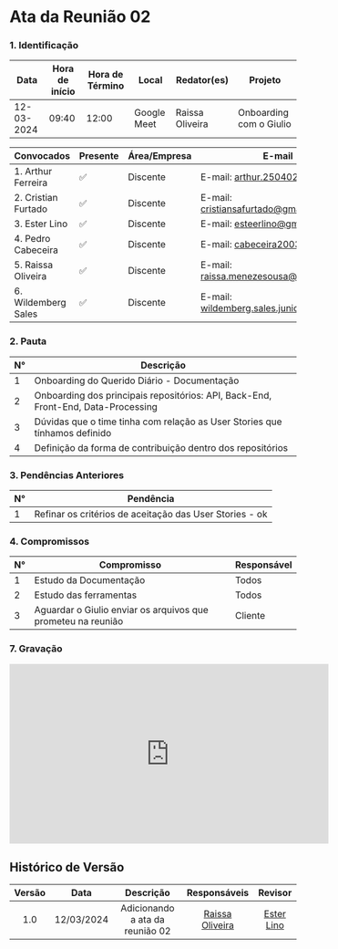 # Ata da Reunião 02

### **1. Identificação**

| Data       | Hora de início | Hora de Término | Local           | Redator(es)               | Projeto        |
| ---------- | -------------- | --------------- | --------------- | --------------------- | -------------- |
| 12-03-2024 | 09:40          | 12:00          | Google Meet | Raissa Oliveira | Onboarding com o Giulio |

| Convocados                                | Presente | Área/Empresa | E-mail                                 |
| ----------------------------------------- | -------- | ------------ | -------------------------------------- |
| 1. Arthur Ferreira                        | ✅       | Discente     | E-mail: <arthur.250402@gmail.com>      |
| 2. Cristian Furtado                       | ✅       | Discente     | E-mail: <cristiansafurtado@gmail.com>  |
| 3. Ester Lino                             | ✅       | Discente     | E-mail: <esteerlino@gmail.com>         |
| 4. Pedro Cabeceira                        | ✅       | Discente     | E-mail: <cabeceira2003@gmail.com>      |
| 5. Raissa Oliveira                        | ✅       | Discente     | E-mail: <raissa.menezesousa@gmail.com> |
| 6. Wildemberg Sales                       | ✅       | Discente     | E-mail: <wildemberg.sales.junior@gmail.com> |

### **2. Pauta**

| N°  | Descrição                                                        |
| --- | ---------------------------------------------------------------- |
| 1   | Onboarding do Querido Diário - Documentação |
| 2   | Onboarding dos principais repositórios: API, Back-End, Front-End, Data-Processing |
| 3   | Dúvidas que o time tinha com relação as User Stories que tínhamos definido |
| 4   | Definição da forma de contribuição dentro dos repositórios |

### **3. Pendências Anteriores**

| N°  | Pendência                              |
| --- | -------------------------------------- |
| 1   | Refinar os critérios de aceitação das User Stories - ok |

### **4. Compromissos**

| N°  | Compromisso          | Responsável     |
| --- | -------------------- | --------------- | 
| 1   | Estudo da Documentação      | Todos         |
| 2   | Estudo das ferramentas | Todos         |
| 3   | Aguardar o Giulio enviar os arquivos que prometeu na reunião | Cliente |

### **7. Gravação**

<iframe width="560" height="315" src="https://www.youtube.com/watch?v=Iwk7SDnu6O4&list=PLzc7_ULvysmaWqXep2_gHKyNE7AExAZae&index=2" title="YouTube video player" frameborder="0" allow="accelerometer; autoplay; clipboard-write; encrypted-media; gyroscope; picture-in-picture; web-share" allowfullscreen></iframe>

## Histórico de Versão

| Versão |    Data    |                 Descrição                 |        Responsáveis          |       Revisor        |
| :----: | :--------: | :---------------------------------------: | :------------------------------------------------------------------------------------------: | :---------------------------------------------: |
|  1.0   | 12/03/2024  | Adicionando a ata da reunião 02    | [Raissa Oliveira](https://github.com/raissamsoliveira)   |    [Ester Lino](https://github.com/esteerlino)  |